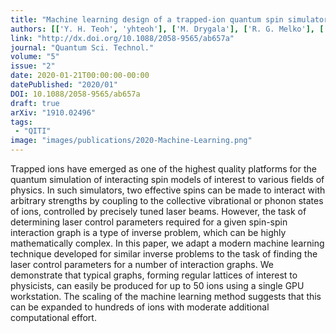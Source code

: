 ```yaml
---
title: "Machine learning design of a trapped-ion quantum spin simulator"
authors: [['Y. H. Teoh', 'yhteoh'], ['M. Drygala'], ['R. G. Melko'], ['R. Islam', 'krislam']]
link: "http://dx.doi.org/10.1088/2058-9565/ab657a"
journal: "Quantum Sci. Technol."
volume: "5"
issue: "2"
date: 2020-01-21T00:00:00-00:00
datePublished: "2020/01"
DOI: 10.1088/2058-9565/ab657a
draft: true
arXiv: "1910.02496"
tags:
 - "QITI"
image: "images/publications/2020-Machine-Learning.png"
---
```



Trapped ions have emerged as one of the highest quality platforms for the
quantum simulation of interacting spin models of interest to various fields of
physics. In such simulators, two effective spins can be made to interact with
arbitrary strengths by coupling to the collective vibrational or phonon states
of ions, controlled by precisely tuned laser beams. However, the task of
determining laser control parameters required for a given spin-spin interaction
graph is a type of inverse problem, which can be highly mathematically complex.
In this paper, we adapt a modern machine learning technique developed for
similar inverse problems to the task of finding the laser control parameters
for a number of interaction graphs. We demonstrate that typical graphs, forming
regular lattices of interest to physicists, can easily be produced for up to 50
ions using a single GPU workstation. The scaling of the machine learning method
suggests that this can be expanded to hundreds of ions with moderate additional
computational effort.
